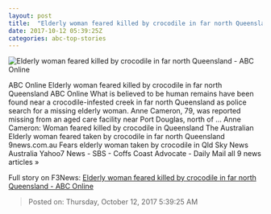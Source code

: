 ```yaml
---
layout: post
title:  "Elderly woman feared killed by crocodile in far north Queensland - ABC Online"
date: 2017-10-12 05:39:25Z
categories: abc-top-stories
---
```


![Elderly woman feared killed by crocodile in far north Queensland - ABC Online](http://www.abc.net.au/news/image/9044464-1x1-700x700.jpg)

ABC Online Elderly woman feared killed by crocodile in far north Queensland ABC Online What is believed to be human remains have been found near a crocodile-infested creek in far north Queensland as police search for a missing elderly woman. Anne Cameron, 79, was reported missing from an aged care facility near Port Douglas, north of ... Anne Cameron: Woman feared killed by crocodile in Queensland The Australian Elderly woman feared taken by crocodile in far north Queensland 9news.com.au Fears elderly woman taken by crocodile in Qld Sky News Australia Yahoo7 News - SBS - Coffs Coast Advocate - Daily Mail all 9 news articles »


Full story on F3News: [Elderly woman feared killed by crocodile in far north Queensland - ABC Online](http://www.f3nws.com/n/TRZWuG)

> Posted on: Thursday, October 12, 2017 5:39:25 AM
